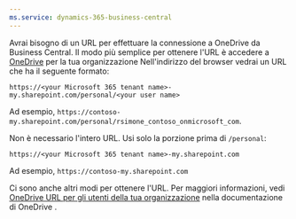 ```yaml
---
ms.service: dynamics-365-business-central
---
```

Avrai bisogno di un URL per effettuare la connessione a OneDrive da Business Central. Il modo più semplice per ottenere l'URL è accedere a [OneDrive](https://onedrive.live.com) per la tua organizzazione Nell'indirizzo del browser vedrai un URL che ha il seguente formato:

`https://<your Microsoft 365 tenant name>-my.sharepoint.com/personal/<your user name>`

Ad esempio, `https://contoso-my.sharepoint.com/personal/rsimone_contoso_onmicrosoft_com`.

Non è necessario l'intero URL. Usi solo la porzione prima di `/personal`:

`https://<your Microsoft 365 tenant name>-my.sharepoint.com`

Ad esempio, `https://contoso-my.sharepoint.com`  

Ci sono anche altri modi per ottenere l'URL. Per maggiori informazioni, vedi [OneDrive URL per gli utenti della tua organizzazione](/onedrive/list-onedrive-urls) nella documentazione di OneDrive .